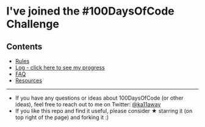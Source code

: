 # I've joined the #100DaysOfCode Challenge

## Contents
* [Rules](rules.md)
* [Log - click here to see my progress](log.md)
* [FAQ](FAQ.md)
* [Resources](resources.md)

---

* If you have any questions or ideas about 100DaysOfCode (or other ideas), feel free to reach out to me on Twitter: [@ka11away](https://twitter.com/ka11away)
* If you like this repo and find it useful, please consider &#9733; starring it (on top right of the page) and forking it :)
